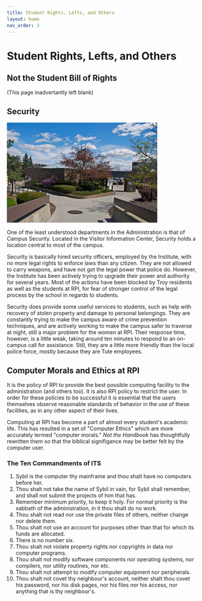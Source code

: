 ```yaml
---
title: Student Rights, Lefts, and Others
layout: home
nav_order: 3
---
```


# Student Rights, Lefts, and Others

## Not the Student Bill of Rights

(This page inadvertantly left blank)  

## Security

![Campus Security](images/03-campus_security.jpg)

One of the least understood departments in the Administration is that of Campus Security. Located in the Visitor Information Center, Security holds a location central to most of the campus.

Security is basically hired security officers, employed by the Institute, with no more legal rights to enforce laws than any citizen. They are not allowed to carry weapons, and have not got the legal power that police do. However, the Institute has been actively trying to upgrade their power and authority for several years. Most of the actions have been blocked by Troy residents as well as the students at RPI, for fear of stronger control of the legal process by the school in regards to students.

Security does provide some useful services to students, such as help with recovery of stolen property and damage to personal belongings. They are constantly trying to make the campus aware of crime prevention techniques, and are actively working to make the campus safer to traverse at night, still a major problem for the women at RPI. Their response time, however, is a little weak, taking around ten minutes to respond to an on-campus call for assistance. Still, they are a little more friendly than the local police force, mostly because they are Tute employees.

## Computer Morals and Ethics at RPI

It is the policy of RPI to provide the best possible computing facility to the administration (and others too). It is also RPI policy to restrict the user. In order for these policies to be successful it is essential that the users themselves observe reasonable standards of behavior in the use of these facilities, as in any other aspect of their lives.

Computing at RPI has become a part of almost every student's academic life. This has resulted in a set of "Computer Ethics" which are more accurately termed "computer morals." _Not the Handbook_ has thoughtfully rewritten them so that the biblical signifigance may be better felt by the computer user.

### The Ten Commandments of ITS

1. Sybil is the computer thy mainframe and thou shalt have no computers before her.
2. Thou shalt not take the name of Sybil in vain, for Sybil shall remember, and shall not submit the projects of him that has.
3. Remember minimum priority, to keep it holy. For normal priority is the sabbath of the administration, in it thou shalt do no work.
4. Thou shalt not read nor use the private files of others, neither change nor delete them.
5. Thou shalt not use an account for purposes other than that for which its funds are allocated.
6. There is no number six.
7. Thou shalt not violate property rights nor copyrights in data nor computer programs.
8. Thou shalt not modify software components nor operating systems, nor compilers, nor utility routines, nor etc.
9. Thou shalt not attempt to modify computer equipment nor peripherals.
10. Thou shalt not covet thy neighbour's account, neither shalt thou covet his password, nor his disk pages, nor his files nor his access, nor anything that is thy neighbour's.
